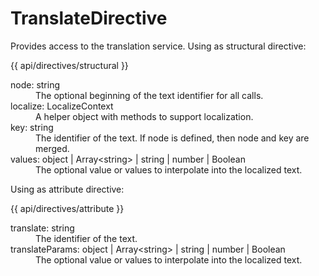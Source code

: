 <!-- ======================================================================
--- Search engine
title:          TranslateDirective
keywords:       translate, directive, structural, attribute
description:    TranslateDirective for structural and attribute directives.
--- Menu system
order:          50
text:           TranslateDirective
hidden:         false
umbel:          false
--- Page properties
id:             
document:       
layout:         layout-2-left
$-left:         #side-menu
searchable:     true
--- Side menu
side-menu-root:     /api
side-menu-header:   API
side-menu-top:      
side-menu-depth:    2
======================================================================= -->

# TranslateDirective

Provides access to the translation service. Using as structural directive:

{{ api/directives/structural }}

<dl>
  <dt>
    node<span class="js-type">: string</span>
  </dt>
  <dd>
    The optional beginning of the text identifier for all calls.
  </dd>
  <dt>
    localize<span class="js-type">: LocalizeContext</span>
  </dt>
  <dd>
    A helper object with methods to support localization.
  </dd>
  <dt>
    key<span class="js-type">: string</span>
  </dt>
  <dd>
    The identifier of the text. If node is defined, then node and key are merged.
  </dd>
  <dt>
    values<span class="js-type">: object | Array&lt;string> | string | number | Boolean</span>
  </dt>
  <dd>
    The optional value or values to interpolate into the localized text.
  </dd>
</dl>

Using as attribute directive:

{{ api/directives/attribute }}

<dl>
  <dt>
    translate<span class="js-type">: string</span>
  </dt>
  <dd>
    The identifier of the text.
  </dd>
  <dt>
    translateParams<span class="js-type">: object | Array&lt;string> | string | number | Boolean</span>
  </dt>
  <dd>
    The optional value or values to interpolate into the localized text.
  </dd>
</dl>
